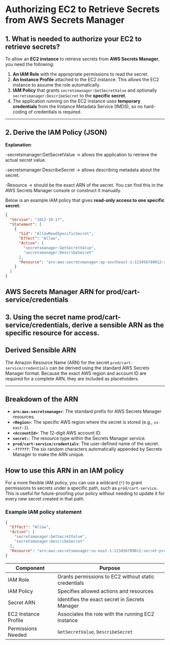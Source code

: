 # Authorizing EC2 to Retrieve Secrets from AWS Secrets Manager

## 1. What is needed to authorize your EC2 to retrieve secrets?

To allow an **EC2 instance** to retrieve secrets from **AWS Secrets Manager**, you need the following:

1. **An IAM Role** with the appropriate permissions to read the secret.  
2. **An Instance Profile** attached to the EC2 instance. This allows the EC2 instance to assume the role automatically.  
3. **IAM Policy** that grants `secretsmanager:GetSecretValue` and optionally `secretsmanager:DescribeSecret` to the **specific secret**.  
4. The application running on the EC2 instance uses **temporary credentials** from the Instance Metadata Service (IMDS), so no hard-coding of credentials is required.

---

## 2. Derive the IAM Policy (JSON)

**Explanation**:

-secretsmanager:GetSecretValue → allows the application to retrieve the actual secret value.

-secretsmanager:DescribeSecret → allows describing metadata about the secret.

-Resource → should be the exact ARN of the secret. You can find this in the AWS Secrets Manager console or construct it manually.


Below is an example IAM policy that gives **read-only access to one specific secret**:

```json
{
  "Version": "2012-10-17",
  "Statement": [
    {
      "Sid": "AllowReadSpecificSecret",
      "Effect": "Allow",
      "Action": [
        "secretsmanager:GetSecretValue",
        "secretsmanager:DescribeSecret"
      ],
      "Resource": "arn:aws:secretsmanager:ap-southeast-1:123456789012:secret:prod/cart-service/credentials-AbCdEf"
    }
  ]
}

```

## AWS Secrets Manager ARN for prod/cart-service/credentials
## 3. Using the secret name prod/cart-service/credentials, derive a sensible ARN as the specific resource for access.

## Derived Sensible ARN

The Amazon Resource Name (ARN) for the secret `prod/cart-service/credentials` can be derived using the standard AWS Secrets Manager format. Because the exact AWS region and account ID are required for a complete ARN, they are included as placeholders.

---

## Breakdown of the ARN

*   **`arn:aws:secretsmanager`**: The standard prefix for AWS Secrets Manager resources.
*   **`<Region>`**: The specific AWS region where the secret is stored (e.g., `us-east-1`).
*   **`<AccountId>`**: The 12-digit AWS account ID.
*   **`secret:`**: The resource type within the Secrets Manager service.
*   **`prod/cart-service/credentials`**: The user-defined name of the secret.
*   **`-??????`**: The six random characters automatically appended by Secrets Manager to make the ARN unique.

## How to use this ARN in an IAM policy

For a more flexible IAM policy, you can use a wildcard (`*`) to grant permissions to secrets under a specific path, such as `prod/cart-service`. This is useful for future-proofing your policy without needing to update it for every new secret created in that path.

### Example IAM policy statement

```json
{
  "Effect": "Allow",
  "Action": [
    "secretsmanager:GetSecretValue",
    "secretsmanager:DescribeSecret"
  ],
  "Resource": "arn:aws:secretsmanager:us-east-1:123456789012:secret:prod/cart-service/*"
}

```
| Component            | Purpose                                              |
| -------------------- | ---------------------------------------------------- |
| IAM Role             | Grants permissions to EC2 without static credentials |
| IAM Policy           | Specifies allowed actions and resources              |
| Secret ARN           | Identifies the exact secret in Secrets Manager       |
| EC2 Instance Profile | Associates the role with the running EC2 instance    |
| Permissions Needed   | `GetSecretValue`, `DescribeSecret`                   |
